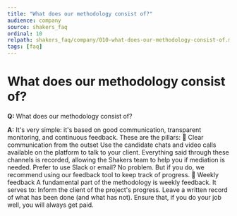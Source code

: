 ```yaml
---
title: "What does our methodology consist of?"
audience: company
source: shakers_faq
ordinal: 10
relpath: shakers_faq/company/010-what-does-our-methodology-consist-of.md
tags: [faq]
---
```


# What does our methodology consist of?

**Q:** What does our methodology consist of?

**A:** It's very simple: it's based on good communication, transparent monitoring, and continuous feedback. These are the pillars: 💬 Clear communication from the outset Use the candidate chats and video calls available on the platform to talk to your client. Everything said through these channels is recorded, allowing the Shakers team to help you if mediation is needed. Prefer to use Slack or email? No problem. But if you do, we recommend using our feedback tool to keep track of progress. 📝 Weekly feedback A fundamental part of the methodology is weekly feedback. It serves to: Inform the client of the project's progress. Leave a written record of what has been done (and what has not). Ensure that, if you do your job well, you will always get paid.
